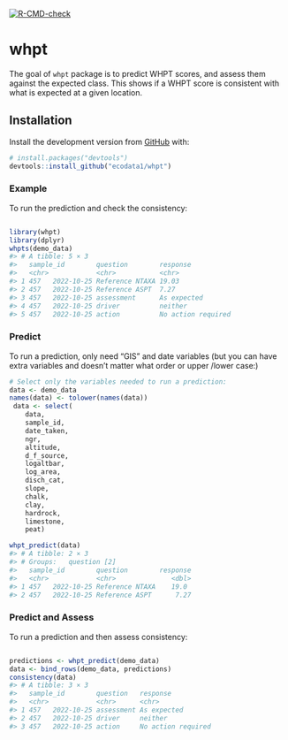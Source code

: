 
<!-- README.md is generated from README.Rmd. Please edit that file -->
<!-- badges: start -->

[![R-CMD-check](https://github.com/ecodata1/whpt/actions/workflows/R-CMD-check.yaml/badge.svg)](https://github.com/ecodata1/whpt/actions/workflows/R-CMD-check.yaml)
<!-- badges: end -->

# whpt

The goal of `whpt` package is to predict WHPT scores, and assess them
against the expected class. This shows if a WHPT score is consistent
with what is expected at a given location.

## Installation

Install the development version from [GitHub](https://github.com/) with:

``` r
# install.packages("devtools")
devtools::install_github("ecodata1/whpt")
```

### Example

To run the prediction and check the consistency:

``` r

library(whpt)
library(dplyr)
whpts(demo_data)
#> # A tibble: 5 × 3
#>   sample_id        question        response          
#>   <chr>            <chr>           <chr>             
#> 1 457   2022-10-25 Reference NTAXA 19.03             
#> 2 457   2022-10-25 Reference ASPT  7.27              
#> 3 457   2022-10-25 assessment      As expected       
#> 4 457   2022-10-25 driver          neither           
#> 5 457   2022-10-25 action          No action required
```

### Predict

To run a prediction, only need “GIS” and date variables (but you can
have extra variables and doesn’t matter what order or upper /lower
case:)

``` r
# Select only the variables needed to run a prediction:
data <- demo_data
names(data) <- tolower(names(data))
 data <- select(
    data,
    sample_id,
    date_taken,
    ngr,
    altitude,
    d_f_source,
    logaltbar,
    log_area,
    disch_cat,
    slope,
    chalk,
    clay,
    hardrock,
    limestone,
    peat)

whpt_predict(data)
#> # A tibble: 2 × 3
#> # Groups:   question [2]
#>   sample_id        question        response
#>   <chr>            <chr>              <dbl>
#> 1 457   2022-10-25 Reference NTAXA    19.0 
#> 2 457   2022-10-25 Reference ASPT      7.27
```

### Predict and Assess

To run a prediction and then assess consistency:

``` r

predictions <- whpt_predict(demo_data)
data <- bind_rows(demo_data, predictions)
consistency(data)
#> # A tibble: 3 × 3
#>   sample_id        question   response          
#>   <chr>            <chr>      <chr>             
#> 1 457   2022-10-25 assessment As expected       
#> 2 457   2022-10-25 driver     neither           
#> 3 457   2022-10-25 action     No action required
```
